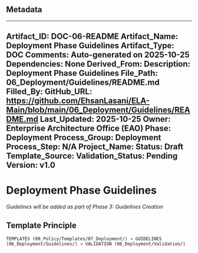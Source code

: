 ## Metadata
---
Artifact_ID: DOC-06-README
Artifact_Name: Deployment Phase Guidelines
Artifact_Type: DOC
Comments: Auto-generated on 2025-10-25
Dependencies: None
Derived_From: 
Description: Deployment Phase Guidelines
File_Path: 06_Deployment/Guidelines/README.md
Filled_By: 
GitHub_URL: https://github.com/EhsanLasani/ELA-Main/blob/main/06_Deployment/Guidelines/README.md
Last_Updated: 2025-10-25
Owner: Enterprise Architecture Office (EAO)
Phase: Deployment
Process_Group: Deployment
Process_Step: N/A
Project_Name: 
Status: Draft
Template_Source: 
Validation_Status: Pending
Version: v1.0
---
# Deployment Phase Guidelines

*Guidelines will be added as part of Phase 3: Guidelines Creation*

## Template Principle
```
TEMPLATES (00_Policy/Templates/07_Deployment/) → GUIDELINES (06_Deployment/Guidelines/) → VALIDATION (06_Deployment/Validation/)
```
